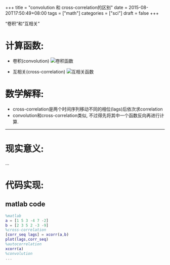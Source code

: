 +++
title = "convolution 和 cross-correlation的区别"
date = 2015-08-20T17:50:49+08:00
tags = ["math"]
categories = ["sci"]
draft = false
+++

“卷积”和“互相关”

<!--more-->


# 计算函数:

- 卷积(convolution)
![卷积函数](/images/convolution_func.png)

- 互相关(cross-correlation)
![互相关函数](/images/cross-correlation_func.png)

# 数学解释:
- cross-correlation是两个时间序列移动不同的相位(lags)后依次求correlation
- convolution和cross-correlation类似, 不过得先将其中一个函数反向再进行计算.

***

# 现实意义:
...


# 代码实现:
## matlab code
```matlab
%matlab
a = [1 5 3 -4 7 -2]
b = [2 3 5 2 -3 -9]
%cross-correlation
[corr_seq lags] = xcorr(a,b)
plot(lags,corr_seq)
%autocorrelation
xcorr(a)
%convolution
...

```
